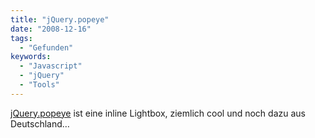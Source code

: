 ```yaml
---
title: "jQuery.popeye"
date: "2008-12-16"
tags:
  - "Gefunden"
keywords:
  - "Javascript"
  - "jQuery"
  - "Tools"
---
```


[jQuery.popeye](http://herr-schuessler.de/blog/jquerypopeye-an-inline-lightbox-alternative/) ist eine inline Lightbox, ziemlich cool und noch dazu aus Deutschland…
